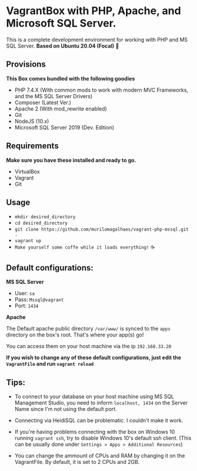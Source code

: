 #  VagrantBox with PHP, Apache, and Microsoft SQL Server.

This is a complete development environment for working with PHP and MS SQL Server. 
**Based on Ubuntu 20.04 (Focal)**  🐧



## Provisions
**This Box comes bundled with the following goodies**
- PHP 7.4.X (With common mods to work with modern MVC Frameworks, and the MS SQL Server Drivers)
- Composer (Latest Ver.)
- Apache 2 (With mod_rewrite enabled)
- Git
- NodeJS (10.x)
- Microsoft SQL Server 2019 (Dev. Edition)

## Requirements
**Make sure you have these installed and ready to go.**
- VirtualBox
- Vagrant
- Git

## Usage
- `mkdir desired_directory`
- `cd desired_directory`
- `git clone https://github.com/murilomagalhaes/vagrant-php-mssql.git .`
- `vagrant up`
- `Make yourself some coffe while it loads everything!` ☕

## Default configurations:
**MS SQL Server**
- User: `sa`
- Pass: `Mssql@vagrant`
- Port: `1434`

**Apache**

The Default apache public directory `/var/www/` is synced to the `apps` directory on the box's root. That's where your app(s) go! 

You can access them on your host machine via the ip `192.168.33.20`

**If you wish to change any of these default configurations, just edit the `VagrantFile` and run `vagrant reload`**

## Tips:
- To connect to your database on your host machine using MS SQL Management Studio, you need to inform `localhost, 1434` on the Server Name since I'm not using the default port.

- Connecting via HeidiSQL can be problematic. I couldn't make it work.

- If you're having problems connecting with the box on Windows 10 running `vagrant ssh`,
try to disable Windows 10's default ssh client. (This can be usually done under `Settings > Apps > Additional Resources`) 

- You can change the ammount of CPUs and RAM by changing it on the VagrantFile. By default, it is set to 2 CPUs and 2GB.